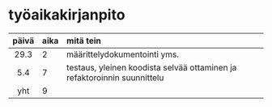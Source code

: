 # työaikakirjanpito

| päivä | aika | mitä tein |
| :----:|:-----| :------|
| 29.3  | 2    | määrittelydokumentointi yms. |
| 5.4   | 7    | testaus, yleinen koodista selvää ottaminen ja refaktoroinnin suunnittelu |
| yht   | 9    | |
